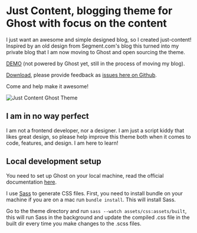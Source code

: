 # Just Content, blogging theme for Ghost with focus on the content

I just want an awesome and simple designed blog, so I created just-content! Inspired by an old design from Segment.com's blog this turned into my private blog that I am now moving to Ghost and open sourcing the theme.

[DEMO](https://www.stephenson.dk) (not powered by Ghost yet, still in the process of moving my blog).

[Download](https://github.com/stephenson/just-content/releases), please provide feedback as [issues here on Github](https://github.com/stephenson/just-content/issues).

Come and help make it awesome!

![Just Content Ghost Theme](https://github.com/stephenson/just-content/blob/master/assets/screenshot-desktop.jpg?raw=true)

## I am in no way perfect

I am not a frontend developer, nor a designer. I am just a script kiddy that likes great design, so please help improve this theme both when it comes to code, features, and design. I am here to learn!

## Local development setup

You need to set up Ghost on your local machine, read the official documentation [here](https://docs.ghost.org/install/local/).

I use [Sass](http://sass-lang.com) to generate CSS files.
First, you need to install bundle on your machine if you are on a mac run `bundle install`. This will install Sass.

Go to the theme directory and run `sass --watch assets/css:assets/built`, this will run Sass in the background and update the compiled .css file in the built dir every time you make changes to the .scss files.
